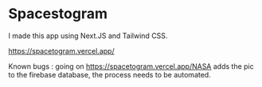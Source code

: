 # Spacestogram


I made this app using Next.JS and Tailwind CSS. 


https://spacetogram.vercel.app/



Known bugs : going on https://spacetogram.vercel.app/NASA adds the pic to the firebase database, the process needs to be automated.  
